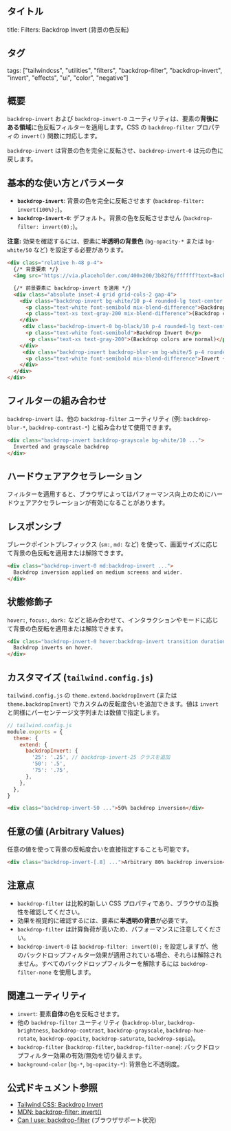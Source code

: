 ## タイトル
title: Filters: Backdrop Invert (背景の色反転)

## タグ
tags: ["tailwindcss", "utilities", "filters", "backdrop-filter", "backdrop-invert", "invert", "effects", "ui", "color", "negative"]

## 概要
`backdrop-invert` および `backdrop-invert-0` ユーティリティは、要素の**背後にある領域**に色反転フィルターを適用します。CSS の `backdrop-filter` プロパティの `invert()` 関数に対応します。

`backdrop-invert` は背景の色を完全に反転させ、`backdrop-invert-0` は元の色に戻します。

## 基本的な使い方とパラメータ

*   **`backdrop-invert`**: 背景の色を完全に反転させます (`backdrop-filter: invert(100%);`)。
*   **`backdrop-invert-0`**: デフォルト。背景の色を反転させません (`backdrop-filter: invert(0);`)。

**注意:** 効果を確認するには、要素に**半透明の背景色** (`bg-opacity-*` または `bg-white/50` など) を設定する必要があります。

```html
<div class="relative h-48 p-4">
  {/* 背景要素 */}
  <img src="https://via.placeholder.com/400x200/3b82f6/ffffff?text=Background+Content" class="absolute inset-0 w-full h-full object-cover rounded-lg" alt="Background">

  {/* 前景要素に backdrop-invert を適用 */}
  <div class="absolute inset-4 grid grid-cols-2 gap-4">
    <div class="backdrop-invert bg-white/10 p-4 rounded-lg text-center shadow-lg">
      <p class="text-white font-semibold mix-blend-difference">Backdrop Invert</p> {/* テキストが見えるように mix-blend-difference を適用 */}
      <p class="text-xs text-gray-200 mix-blend-difference">(Backdrop colors are inverted)</p>
    </div>
     <div class="backdrop-invert-0 bg-black/10 p-4 rounded-lg text-center shadow-lg"> {/* Default */}
      <p class="text-white font-semibold">Backdrop Invert 0</p>
       <p class="text-xs text-gray-200">(Backdrop colors are normal)</p>
    </div>
     <div class="backdrop-invert backdrop-blur-sm bg-white/5 p-4 rounded-lg text-center shadow-lg"> {/* 組み合わせ */}
      <p class="text-white font-semibold mix-blend-difference">Invert + Blur SM</p>
    </div>
  </div>
</div>
```

## フィルターの組み合わせ

`backdrop-invert` は、他の `backdrop-filter` ユーティリティ (例: `backdrop-blur-*`, `backdrop-contrast-*`) と組み合わせて使用できます。

```html
<div class="backdrop-invert backdrop-grayscale bg-white/10 ...">
  Inverted and grayscale backdrop
</div>
```

## ハードウェアアクセラレーション

フィルターを適用すると、ブラウザによってはパフォーマンス向上のためにハードウェアアクセラレーションが有効になることがあります。

## レスポンシブ

ブレークポイントプレフィックス (`sm:`, `md:` など) を使って、画面サイズに応じて背景の色反転を適用または解除できます。

```html
<div class="backdrop-invert-0 md:backdrop-invert ...">
  Backdrop inversion applied on medium screens and wider.
</div>
```

## 状態修飾子

`hover:`, `focus:`, `dark:` などと組み合わせて、インタラクションやモードに応じて背景の色反転を適用または解除できます。

```html
<div class="backdrop-invert-0 hover:backdrop-invert transition duration-300 ...">
  Backdrop inverts on hover.
</div>
```

## カスタマイズ (`tailwind.config.js`)

`tailwind.config.js` の `theme.extend.backdropInvert` (または `theme.backdropInvert`) でカスタムの反転度合いを追加できます。値は `invert` と同様にパーセンテージ文字列または数値で指定します。

```javascript
// tailwind.config.js
module.exports = {
  theme: {
    extend: {
      backdropInvert: {
        '25': '.25', // backdrop-invert-25 クラスを追加
        '50': '.5',
        '75': '.75',
      },
    },
  },
}
```

```html
<div class="backdrop-invert-50 ...">50% backdrop inversion</div>
```

## 任意の値 (Arbitrary Values)

任意の値を使って背景の反転度合いを直接指定することも可能です。

```html
<div class="backdrop-invert-[.8] ...">Arbitrary 80% backdrop inversion</div>
```

## 注意点

*   `backdrop-filter` は比較的新しい CSS プロパティであり、ブラウザの互換性を確認してください。
*   効果を視覚的に確認するには、要素に**半透明の背景**が必要です。
*   `backdrop-filter` は計算負荷が高いため、パフォーマンスに注意してください。
*   `backdrop-invert-0` は `backdrop-filter: invert(0);` を設定しますが、他のバックドロップフィルター効果が適用されている場合、それらは解除されません。すべてのバックドロップフィルターを解除するには `backdrop-filter-none` を使用します。

## 関連ユーティリティ

*   `invert`: 要素**自体**の色を反転させます。
*   他の `backdrop-filter` ユーティリティ (`backdrop-blur`, `backdrop-brightness`, `backdrop-contrast`, `backdrop-grayscale`, `backdrop-hue-rotate`, `backdrop-opacity`, `backdrop-saturate`, `backdrop-sepia`)。
*   `backdrop-filter` (`backdrop-filter`, `backdrop-filter-none`): バックドロップフィルター効果の有効/無効を切り替えます。
*   `background-color` (`bg-*`, `bg-opacity-*`): 背景色と不透明度。

## 公式ドキュメント参照
*   [Tailwind CSS: Backdrop Invert](https://tailwindcss.com/docs/backdrop-invert)
*   [MDN: backdrop-filter: invert()](https://developer.mozilla.org/en-US/docs/Web/CSS/backdrop-filter#invert())
*   [Can I use: backdrop-filter](https://caniuse.com/css-backdrop-filter) (ブラウザサポート状況)